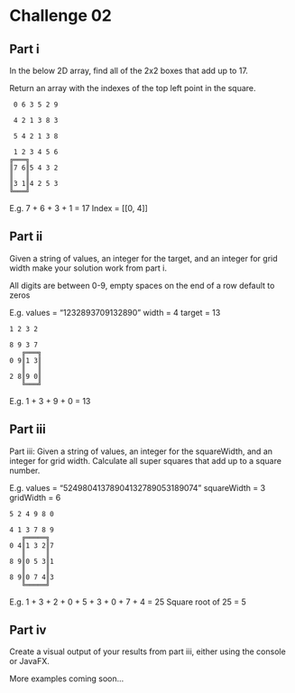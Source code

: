 # Challenge 02

## Part i

In the below 2D array, find all of the 2x2 boxes that add up to 17.

Return an array with the indexes of the top left point in the square.

```
 0 6 3 5 2 9

 4 2 1 3 8 3

 5 4 2 1 3 8

 1 2 3 4 5 6
╔═══╗
║7 6║5 4 3 2
║   ║
║3 1║4 2 5 3
╚═══╝
```

E.g. 7 + 6 + 3 + 1 = 17
Index = [[0, 4]]

## Part ii

Given a string of values, an integer for the target, and an integer for grid width make your solution work from part i.

All digits are between 0-9, empty spaces on the end of a row default to zeros

E.g.
values = “1232893709132890”
width = 4
target = 13

```
1 2 3 2

8 9 3 7
   ╔═══╗
0 9║1 3║
   ║   ║
2 8║9 0║
   ╚═══╝
```

E.g. 1 + 3 + 9 + 0 = 13

## Part iii

Part iii: Given a string of values, an integer for the squareWidth, and an integer for grid width. Calculate all super squares that add up to a square number.

E.g.
values = “52498041378904132789053189074”
squareWidth = 3
gridWidth = 6

```
5 2 4 9 8 0

4 1 3 7 8 9
   ╔═════╗
0 4║1 3 2║7
   ║     ║
8 9║0 5 3║1
   ║     ║
8 9║0 7 4║3
   ╚═════╝
```

E.g. 1 + 3 + 2 + 0 + 5 + 3 + 0 + 7 + 4 = 25
Square root of 25 = 5


## Part iv

Create a visual output of your results from part iii, either using the console or JavaFX.

More examples coming soon...
